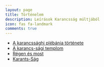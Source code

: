 ```yaml
---
layout: page
title: Történelem
description: Leírások Karancsság múltjából
icon: fas fa-landmark
comments: true
---
```


+ [A karancssághi plébánia története][1]
+ [A karancs-sági templom][2]
+ [Régen és most][3]
+ [Karants-Ság][4]

[1]:/tortenet/A-karancssaghi-plebania-tortenete
[2]:/tortenet/a-karancs-sagi-templom
[3]:/tortenet/regen-es-most
[4]:/tortenet/Karants-Sag